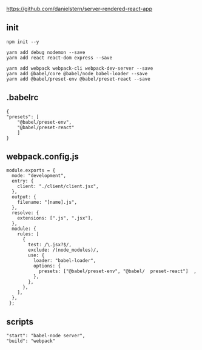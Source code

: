 https://github.com/danielstern/server-rendered-react-app

## init

    npm init --y

    yarn add debug nodemon --save
    yarn add react react-dom express --save

    yarn add webpack webpack-cli webpack-dev-server --save
    yarn add @babel/core @babel/node babel-loader --save
    yarn add @babel/preset-env @babel/preset-react --save

## .babelrc

    {
    "presets": [
        "@babel/preset-env",
        "@babel/preset-react"
        ]
    }

## webpack.config.js

    module.exports = {
      mode: "development",
      entry: {
        client: "./client/client.jsx",
      },
      output: {
        filename: "[name].js",
      },
      resolve: {
        extensions: [".js", ".jsx"],
      },
      module: {
        rules: [
          {
            test: /\.jsx?$/,
            exclude: /(node_modules)/,
            use: {
              loader: "babel-loader",
              options: {
                presets: ["@babel/preset-env", "@babel/  preset-react"]  ,
              },
            },
          },
        ],
      },
     };

## scripts

    "start": "babel-node server",
    "build": "webpack"
